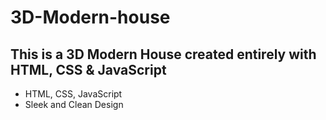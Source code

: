 # 3D-Modern-house

This is a 3D Modern House created entirely with HTML, CSS & JavaScript
-------------------------------------------------------------------------

- HTML, CSS, JavaScript
- Sleek and Clean Design

